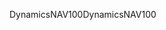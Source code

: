 <span data-ttu-id="89087-101">DynamicsNAV100</span><span class="sxs-lookup"><span data-stu-id="89087-101">DynamicsNAV100</span></span>